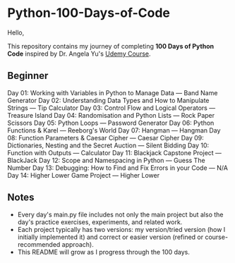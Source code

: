 # Python-100-Days-of-Code

Hello,

This repository contains my journey of completing **100 Days of Python Code** inspired by Dr. Angela Yu's [Udemy Course](https://www.udemy.com/course/100-days-of-code/).

## Beginner

Day 01: Working with Variables in Python to Manage Data — Band Name Generator
Day 02: Understanding Data Types and How to Manipulate Strings — Tip Calculator
Day 03: Control Flow and Logical Operators — Treasure Island
Day 04: Randomisation and Python Lists — Rock Paper Scissors
Day 05: Python Loops — Password Generator
Day 06: Python Functions & Karel — Reeborg's World
Day 07: Hangman — Hangman
Day 08: Function Parameters & Caesar Cipher — Caesar Cipher
Day 09: Dictionaries, Nesting and the Secret Auction — Silent Bidding
Day 10: Function with Outputs — Calculator
Day 11: Blackjack Capstone Project — BlackJack
Day 12: Scope and Namespacing in Python — Guess The Number
Day 13: Debugging: How to Find and Fix Errors in your Code — N/A
Day 14: Higher Lower Game Project — Higher Lower

## Notes

* Every day's main.py file includes not only the main project but also the day's practice exercises, experiments, and related work.
* Each project typically has two versions: my version/tried version (how I initially implemented it) and correct or easier version (refined or course-recommended approach).
* This README will grow as I progress through the 100 days.
